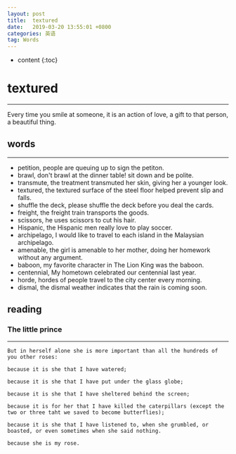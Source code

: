 ```yaml
---
layout: post
title:  textured
date:   2019-03-20 13:55:01 +0800
categories: 英语
tag: Words
---
```

* content
{:toc}


# textured
---
Every time you smile at someone, it is an action of love, a gift to that person, a beautiful thing.

## words
---
* petition, people are queuing up to sign the petiton.
* brawl, don't brawl at the dinner table! sit down and be polite.
* transmute, the treatment transmuted her skin, giving her a younger look.
* textured, the textured surface of the steel floor helped prevent slip and falls.
* shuffle the deck, please shuffle the deck before you deal the cards.
* freight, the freight train transports the goods.
* scissors, he uses scissors to cut his hair.
* Hispanic, the Hispanic men really love to play soccer.
* archipelago, I would like to travel to each island in the Malaysian archipelago.
* amenable, the girl is amenable to her mother, doing her homework without any argument.
* baboon, my favorite character in The Lion King was the baboon.
* centennial, My hometown celebrated our centennial last year.
* horde, hordes of people travel to the city center every morning.
* dismal, the dismal weather indicates that the rain is coming soon.

## reading
### The little prince
---
```plain
But in herself alone she is more important than all the hundreds of you other roses:

because it is she that I have watered;

because it is she that I have put under the glass globe;

because it is she that I have sheltered behind the screen;

because it is for her that I have killed the caterpillars (except the two or three taht we saved to become butterflies);

because it is she that I have listened to, when she grumbled, or boasted, or even sometimes when she said nothing.

because she is my rose.
```
